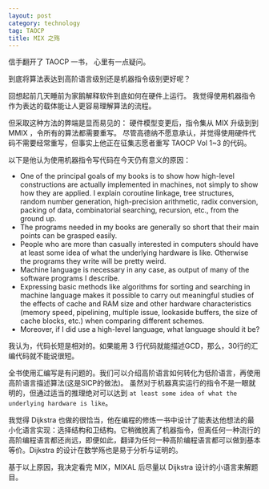 ```yaml
---
layout: post
category: technology
tag: TAOCP
title: MIX 之殇
---
```


信手翻开了 TAOCP 一书， 心里有一点疑问。

到底将算法表达到高阶语言级别还是机器指令级别更好呢？

回想起前几天睡前为家鹅解释软件到底如何在硬件上运行。
我觉得使用机器指令作为表达的载体能让人更容易理解算法的流程。

但采取这种方法的弊端是显而易见的：
硬件模型变更后，指令集从 MIX 升级到到 MMIX ，令所有的算法都需要重写。
尽管高德纳不愿意承认，并觉得使用硬件代码不需要经常重写，但事实上他正在征集志愿者重写 TAOCP Vol 1~3 的代码。

以下是他认为使用机器指令写代码在今天仍有意义的原因：

* One of the principal goals of my books is to show how high-level constructions are actually implemented in machines, not simply to show how they are applied. I explain coroutine linkage, tree structures, random number generation, high-precision arithmetic, radix conversion, packing of data, combinatorial searching, recursion, etc., from the ground up.
* The programs needed in my books are generally so short that their main points can be grasped easily.
* People who are more than casually interested in computers should have at least some idea of what the underlying hardware is like. Otherwise the programs they write will be pretty weird.
* Machine language is necessary in any case, as output of many of the software programs I describe.
* Expressing basic methods like algorithms for sorting and searching in machine language makes it possible to carry out meaningful studies of the effects of cache and RAM size and other hardware characteristics (memory speed, pipelining, multiple issue, lookaside buffers, the size of cache blocks, etc.) when comparing different schemes.
* Moreover, if I did use a high-level language, what language should it be? 

我认为，代码长短是相对的。如果能用 3 行代码就能描述GCD，那么，30行的汇编代码就不能说很短。

全书使用汇编写是有问题的。我们可以介绍高阶语言如何转化为低阶语言，再使用高阶语言描述算法(这是SICP的做法)。
虽然对于机器真实运行的指令不是一眼就明的，但通过适当的推理绝对可以达到 `at least some idea of what the underlying hardware is like`。

我觉得 Dijkstra 也做的很恰当，他在编程的修炼一书中设计了能表达他想法的最小化语言实现：选择结构和卫结构。它稍微脱离了机器指令，但离任何一种流行的高阶编程语言都还尚远，即便如此，翻译为任何一种高阶编程语言都可以做到基本等价。Dijkstra 的设计在数学殇也是易于分析与证明的。

基于以上原因，我决定看完 MIX，MIXAL 后尽量以 Dijkstra 设计的小语言来解题目。
